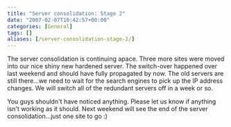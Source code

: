 ```yaml
---
title: "Server consolidation: Stage 2"
date: "2007-02-07T10:42:57+00:00"
categories: [General]
tags: []
aliases: [/server-consolidation-stage-2/]
---
```


The server consolidation is continuing apace. Three more sites were moved into our nice shiny new hardened server. The switch-over happened over last weekend and should have fully propagated by now. The old servers are still there...we need to wait for the search engines to pick up the IP address changes. We will switch all of the redundant servers off in a week or so.

You guys shouldn't have noticed anything. Please let us know if anything isn't working as it should. Next weekend will see the end of the server consolidation...just one site to go :)
